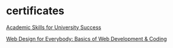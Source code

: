 # certificates

[Academic Skills for University Success](https://coursera.org/share/18e38ace3b92ec953e3f98c4436c58c2)

[Web Design for Everybody: Basics of Web Development & Coding](https://www.coursera.org/account/accomplishments/specialization/certificate/VI14KZK5UODO)
